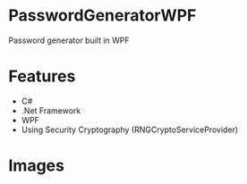 # PasswordGeneratorWPF
Password generator built in WPF

# Features
- C#
- .Net Framework
- WPF
- Using Security Cryptography (RNGCryptoServiceProvider)

# Images
